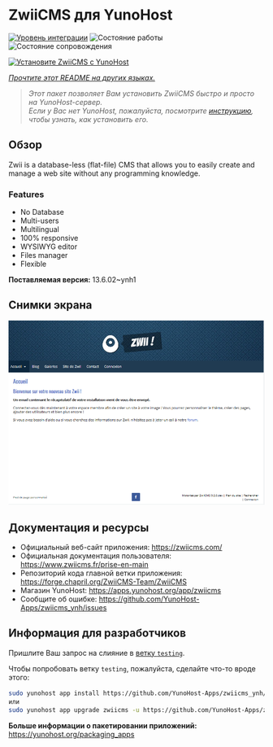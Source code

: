 <!--
Важно: этот README был автоматически сгенерирован <https://github.com/YunoHost/apps/tree/master/tools/readme_generator>
Он НЕ ДОЛЖЕН редактироваться вручную.
-->

# ZwiiCMS для YunoHost

[![Уровень интеграции](https://apps.yunohost.org/badge/integration/zwiicms)](https://ci-apps.yunohost.org/ci/apps/zwiicms/)
![Состояние работы](https://apps.yunohost.org/badge/state/zwiicms)
![Состояние сопровождения](https://apps.yunohost.org/badge/maintained/zwiicms)

[![Установите ZwiiCMS с YunoHost](https://install-app.yunohost.org/install-with-yunohost.svg)](https://install-app.yunohost.org/?app=zwiicms)

*[Прочтите этот README на других языках.](./ALL_README.md)*

> *Этот пакет позволяет Вам установить ZwiiCMS быстро и просто на YunoHost-сервер.*  
> *Если у Вас нет YunoHost, пожалуйста, посмотрите [инструкцию](https://yunohost.org/install), чтобы узнать, как установить его.*

## Обзор

Zwii is a database-less (flat-file) CMS that allows you to easily create and manage a web site without any programming knowledge.

### Features

- No Database
- Multi-users
- Multilingual
- 100% responsive
- WYSIWYG editor
- Files manager
- Flexible


**Поставляемая версия:** 13.6.02~ynh1

## Снимки экрана

![Снимок экрана ZwiiCMS](./doc/screenshots/dashboard.png)

## Документация и ресурсы

- Официальный веб-сайт приложения: <https://zwiicms.com/>
- Официальная документация пользователя: <https://www.zwiicms.fr/prise-en-main>
- Репозиторий кода главной ветки приложения: <https://forge.chapril.org/ZwiiCMS-Team/ZwiiCMS>
- Магазин YunoHost: <https://apps.yunohost.org/app/zwiicms>
- Сообщите об ошибке: <https://github.com/YunoHost-Apps/zwiicms_ynh/issues>

## Информация для разработчиков

Пришлите Ваш запрос на слияние в [ветку `testing`](https://github.com/YunoHost-Apps/zwiicms_ynh/tree/testing).

Чтобы попробовать ветку `testing`, пожалуйста, сделайте что-то вроде этого:

```bash
sudo yunohost app install https://github.com/YunoHost-Apps/zwiicms_ynh/tree/testing --debug
или
sudo yunohost app upgrade zwiicms -u https://github.com/YunoHost-Apps/zwiicms_ynh/tree/testing --debug
```

**Больше информации о пакетировании приложений:** <https://yunohost.org/packaging_apps>
